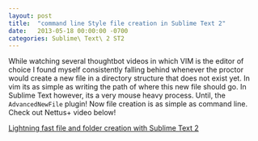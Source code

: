 ```yaml
---
layout: post
title:  "command line Style file creation in Sublime Text 2"
date:   2013-05-18 00:00:00 -0700
categories: Sublime\ Text\ 2 ST2
---
```


While watching several thoughtbot videos in which VIM is the editor of choice I found myself consistently falling behind whenever the proctor would create a new file in a directory structure that does not exist yet. In vim its as simple as writing the path of where this new file should go. In Sublime Text however, its a very mouse heavy process. Until, the `AdvancedNewFile` plugin! Now file creation is as simple as command line. Check out Nettus+ video below!

[Lightning fast file and folder creation with Sublime Text 2](http://net.tutsplus.com/tutorials/tools-and-tips/lightning-fast-folder-and-file-creation-in-sublime-text-2/)
